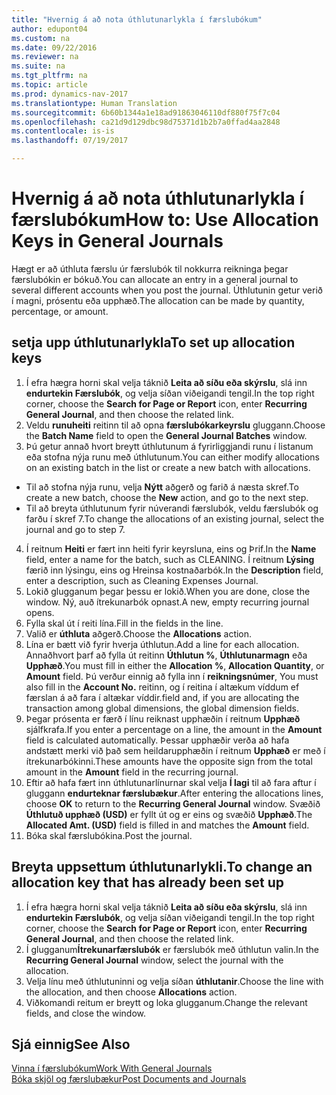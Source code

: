 ```yaml
---
title: "Hvernig á að nota úthlutunarlykla í færslubókum"
author: edupont04
ms.custom: na
ms.date: 09/22/2016
ms.reviewer: na
ms.suite: na
ms.tgt_pltfrm: na
ms.topic: article
ms.prod: dynamics-nav-2017
ms.translationtype: Human Translation
ms.sourcegitcommit: 6b60b1344a1e18ad91863046110df880f75f7c04
ms.openlocfilehash: ca21d9d129dbc98d75371d1b2b7a0ffad4aa2848
ms.contentlocale: is-is
ms.lasthandoff: 07/19/2017

---
```


#  <a name="how-to-use-allocation-keys-in-general-journals"></a><span data-ttu-id="62c49-102">Hvernig á að nota úthlutunarlykla í færslubókum</span><span class="sxs-lookup"><span data-stu-id="62c49-102">How to: Use Allocation Keys in General Journals</span></span>
<span data-ttu-id="62c49-103">Hægt er að úthluta færslu úr færslubók til nokkurra reikninga þegar færslubókin er bókuð.</span><span class="sxs-lookup"><span data-stu-id="62c49-103">You can allocate an entry in a general journal to several different accounts when you post the journal.</span></span> <span data-ttu-id="62c49-104">Úthlutunin getur verið í magni, prósentu eða upphæð.</span><span class="sxs-lookup"><span data-stu-id="62c49-104">The allocation can be made by quantity, percentage, or amount.</span></span>

## <a name="to-set-up-allocation-keys"></a><span data-ttu-id="62c49-105">setja upp úthlutunarlykla</span><span class="sxs-lookup"><span data-stu-id="62c49-105">To set up allocation keys</span></span> 
1. <span data-ttu-id="62c49-106">Í efra hægra horni skal velja táknið **Leita að síðu eða skýrslu**, slá inn **endurtekin Færslubók**, og velja síðan viðeigandi tengil.</span><span class="sxs-lookup"><span data-stu-id="62c49-106">In the top right corner, choose the **Search for Page or Report** icon, enter **Recurring General Journal**, and then choose the related link.</span></span>
2. <span data-ttu-id="62c49-107">Veldu **runuheiti** reitinn til að opna **færslubókarkeyrslu** gluggann.</span><span class="sxs-lookup"><span data-stu-id="62c49-107">Choose the **Batch Name** field to open the **General Journal Batches** window.</span></span>
3. <span data-ttu-id="62c49-108">Þú getur annað hvort breytt úthlutunum á fyrirliggjandi runu í listanum eða stofna nýja runu með úthlutunum.</span><span class="sxs-lookup"><span data-stu-id="62c49-108">You can either modify allocations on an existing batch in the list or create a new batch with allocations.</span></span>
  * <span data-ttu-id="62c49-109">Til að stofna nýja runu, velja **Nýtt** aðgerð og farið á næsta skref.</span><span class="sxs-lookup"><span data-stu-id="62c49-109">To create a new batch, choose the **New** action, and go to the next step.</span></span>
  * <span data-ttu-id="62c49-110">Til að breyta úthlutunum fyrir núverandi færslubók, veldu færslubók og farðu í skref 7.</span><span class="sxs-lookup"><span data-stu-id="62c49-110">To change the allocations of an existing journal, select the journal and go to step 7.</span></span>    
4. <span data-ttu-id="62c49-111">Í reitnum **Heiti** er fært inn heiti fyrir keyrsluna, eins og Þrif.</span><span class="sxs-lookup"><span data-stu-id="62c49-111">In the **Name** field, enter a name for the batch, such as CLEANING.</span></span> <span data-ttu-id="62c49-112">Í reitnum **Lýsing** færið inn lýsingu, eins og Hreinsa kostnaðarbók.</span><span class="sxs-lookup"><span data-stu-id="62c49-112">In the **Description** field, enter a description, such as Cleaning Expenses Journal.</span></span>
5. <span data-ttu-id="62c49-113">Lokið glugganum þegar þessu er lokið.</span><span class="sxs-lookup"><span data-stu-id="62c49-113">When you are done, close the window.</span></span> <span data-ttu-id="62c49-114">Ný, auð ítrekunarbók opnast.</span><span class="sxs-lookup"><span data-stu-id="62c49-114">A new, empty recurring journal opens.</span></span> 
6. <span data-ttu-id="62c49-115">Fylla skal út í reiti lína.</span><span class="sxs-lookup"><span data-stu-id="62c49-115">Fill in the fields in the line.</span></span>
7. <span data-ttu-id="62c49-116">Valið er **úthluta** aðgerð.</span><span class="sxs-lookup"><span data-stu-id="62c49-116">Choose the **Allocations** action.</span></span> 
8. <span data-ttu-id="62c49-117">Lína er bætt við fyrir hverja úthlutun.</span><span class="sxs-lookup"><span data-stu-id="62c49-117">Add a line for each allocation.</span></span> <span data-ttu-id="62c49-118">Annaðhvort þarf að fylla út reitinn **Úthlutun %**, **Úthlutunarmagn** eða **Upphæð**.</span><span class="sxs-lookup"><span data-stu-id="62c49-118">You must fill in either the **Allocation %**, **Allocation Quantity**, or **Amount** field.</span></span> <span data-ttu-id="62c49-119">Þú verður einnig að fylla inn í **reikningsnúmer**, </span><span class="sxs-lookup"><span data-stu-id="62c49-119">You must also fill in the **Account No.**</span></span> <span data-ttu-id="62c49-120">reitinn, og í reitina í altækum víddum ef færslan á að fara í altækar víddir.</span><span class="sxs-lookup"><span data-stu-id="62c49-120">field and, if you are allocating the transaction among global dimensions, the global dimension fields.</span></span>
9. <span data-ttu-id="62c49-121">Þegar prósenta er færð í línu reiknast upphæðin í reitnum **Upphæð** sjálfkrafa.</span><span class="sxs-lookup"><span data-stu-id="62c49-121">If you enter a percentage on a line, the amount in the **Amount** field is calculated automatically.</span></span> <span data-ttu-id="62c49-122">Þessar upphæðir verða að hafa andstætt merki við það sem heildarupphæðin í reitnum **Upphæð** er með í ítrekunarbókinni.</span><span class="sxs-lookup"><span data-stu-id="62c49-122">These amounts have the opposite sign from the total amount in the **Amount** field in the recurring journal.</span></span>
10. <span data-ttu-id="62c49-123">Eftir að hafa fært inn úthlutunarlínurnar skal velja **Í lagi** til að fara aftur í gluggann **endurteknar færslubækur**.</span><span class="sxs-lookup"><span data-stu-id="62c49-123">After entering the allocations lines, choose **OK** to return to the **Recurring General Journal** window.</span></span> <span data-ttu-id="62c49-124">Svæðið **Úthlutuð upphæð (USD)** er fyllt út og er eins og svæðið **Upphæð**.</span><span class="sxs-lookup"><span data-stu-id="62c49-124">The **Allocated Amt. (USD)** field is filled in and matches the **Amount** field.</span></span>
11. <span data-ttu-id="62c49-125">Bóka skal færslubókina.</span><span class="sxs-lookup"><span data-stu-id="62c49-125">Post the journal.</span></span>

## <a name="to-change-an-allocation-key-that-has-already-been-set-up"></a><span data-ttu-id="62c49-126">Breyta uppsettum úthlutunarlykli.</span><span class="sxs-lookup"><span data-stu-id="62c49-126">To change an allocation key that has already been set up</span></span>
1. <span data-ttu-id="62c49-127">Í efra hægra horni skal velja táknið **Leita að síðu eða skýrslu**, slá inn **endurtekin Færslubók**, og velja síðan viðeigandi tengil.</span><span class="sxs-lookup"><span data-stu-id="62c49-127">In the top right corner, choose the **Search for Page or Report** icon, enter **Recurring General Journal**, and then choose the related link.</span></span>
2. <span data-ttu-id="62c49-128">Í glugganum**Ítrekunarfærslubók** er færslubók með úthlutun valin.</span><span class="sxs-lookup"><span data-stu-id="62c49-128">In the **Recurring General Journal** window, select the journal with the allocation.</span></span>
3. <span data-ttu-id="62c49-129">Velja línu með úthlutuninni og velja síðan **úthlutanir**.</span><span class="sxs-lookup"><span data-stu-id="62c49-129">Choose the line with the allocation, and then choose **Allocations** action.</span></span>
4. <span data-ttu-id="62c49-130">Viðkomandi reitum er breytt og loka glugganum.</span><span class="sxs-lookup"><span data-stu-id="62c49-130">Change the relevant fields, and close the window.</span></span>

## <a name="see-also"></a><span data-ttu-id="62c49-131">Sjá einnig</span><span class="sxs-lookup"><span data-stu-id="62c49-131">See Also</span></span>
[<span data-ttu-id="62c49-132">Vinna í færslubókum</span><span class="sxs-lookup"><span data-stu-id="62c49-132">Work With General Journals</span></span>](ui-work-general-journals.md)  
[<span data-ttu-id="62c49-133">Bóka skjöl og færslubækur</span><span class="sxs-lookup"><span data-stu-id="62c49-133">Post Documents and Journals</span></span>](ui-post-documents-journals.md)




